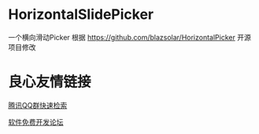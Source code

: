 HorizontalSlidePicker
=====================

一个横向滑动Picker
根据 https://github.com/blazsolar/HorizontalPicker 开源项目修改


 # 良心友情链接

[腾讯QQ群快速检索](http://u.720life.cn/s/8cf73f7c)

[软件免费开发论坛](http://u.720life.cn/s/bbb01dc0)